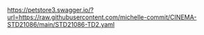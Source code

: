 https://petstore3.swagger.io/?url=https://raw.githubusercontent.com/michelle-commit/CINEMA-STD21086/main/STD21086-TD2.yaml
